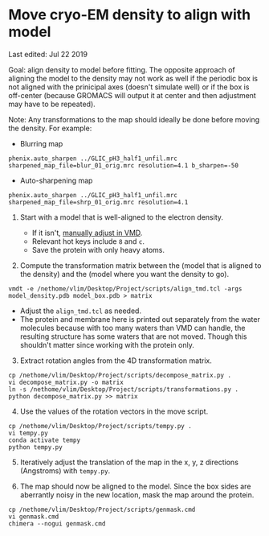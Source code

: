# Move cryo-EM density to align with model

Last edited: Jul 22 2019

Goal: align density to model before fitting. The opposite approach of aligning the model to the density may not work as well if the periodic box is not aligned with the prinicipal axes (doesn't simulate well) or if the box is off-center (because GROMACS will output it at center and then adjustment may have to be repeated).

Note: Any transformations to the map should ideally be done before moving the density. For example:
 * Blurring map
```
phenix.auto_sharpen ../GLIC_pH3_half1_unfil.mrc sharpened_map_file=blur_01_orig.mrc resolution=4.1 b_sharpen=-50
```
 * Auto-sharpening map
```
phenix.auto_sharpen ../GLIC_pH3_half1_unfil.mrc sharpened_map_file=shrp_01_orig.mrc resolution=4.1
```


1. Start with a model that is well-aligned to the electron density. 
    * If it isn't, [manually adjust in VMD](https://www.ks.uiuc.edu/Research/vmd/current/ug/node33.html).
    * Relevant hot keys include `8` and `c`.
    * Save the protein with only heavy atoms.

2. Compute the transformation matrix between the (model that is aligned to the density) and the (model where you want the density to go).

```
vmdt -e /nethome/vlim/Desktop/Project/scripts/align_tmd.tcl -args model_density.pdb model_box.pdb > matrix
```

 * Adjust the `align_tmd.tcl` as needed.
 * The protein and membrane here is printed out separately from the water molecules because with too many waters than VMD can handle, the resulting structure has some waters that are not moved. Though this shouldn't matter since working with the protein only.

3. Extract rotation angles from the 4D transformation matrix. 

```
cp /nethome/vlim/Desktop/Project/scripts/decompose_matrix.py .
vi decompose_matrix.py -o matrix 
ln -s /nethome/vlim/Desktop/Project/scripts/transformations.py .
python decompose_matrix.py >> matrix
```

4. Use the values of the rotation vectors in the move script.

```
cp /nethome/vlim/Desktop/Project/scripts/tempy.py .
vi tempy.py
conda activate tempy
python tempy.py
```

5. Iteratively adjust the translation of the map in the x, y, z directions (Angstroms) with `tempy.py`.

6. The map should now be aligned to the model. Since the box sides are aberrantly noisy in the new location, mask the map around the protein.

```
cp /nethome/vlim/Desktop/Project/scripts/genmask.cmd
vi genmask.cmd
chimera --nogui genmask.cmd
```


